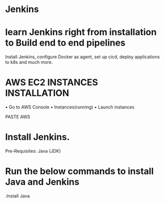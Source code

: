 # Jenkins

# learn Jenkins right from installation to Build end to end pipelines
Install Jenkins, configure Docker as agent, set up cicd, deploy applications to k8s and much more.

# AWS EC2 INSTANCES INSTALLATION
•	Go to AWS Console
•	Instances(running)
•	Launch instances

PASTE AWS 
# Install Jenkins.
Pre-Requisites:
Java (JDK)
# Run the below commands to install Java and Jenkins
.Install Java
